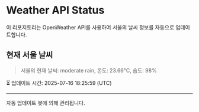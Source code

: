 
# Weather API Status

이 리포지토리는 OpenWeather API를 사용하여 서울의 날씨 정보를 자동으로 업데이트합니다.

## 현재 서울 날씨
> 서울의 현재 날씨: moderate rain, 온도: 23.66°C, 습도: 98%

⏳ 업데이트 시간: 2025-07-16 18:25:59 (UTC)

---
자동 업데이트 봇에 의해 관리됩니다.
